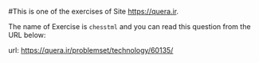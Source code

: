 #This is one of the exercises of Site https://quera.ir.

The name of Exercise is `chesstml` and you can read this question from the URL below:

url: https://quera.ir/problemset/technology/60135/